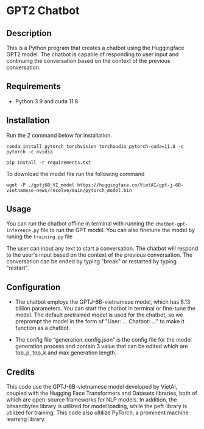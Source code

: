 # GPT2 Chatbot
## Description 
This is a Python program that creates a chatbot using the Huggingface GPT2 model. The chatbot is capable of responding to user input and continuing the conversation based on the context of the previous conversation.

## Requirements 
- Python 3.9 and cuda 11.8

## Installation 
Run the 2 command below for installation.

`conda install pytorch torchvision torchaudio pytorch-cuda=11.8 -c pytorch -c nvidia`

`pip install -r requirements.txt`

To download the model file run the following command

`wget -P ./gptj6B_VI_model https://huggingface.co/VietAI/gpt-j-6B-vietnamese-news/resolve/main/pytorch_model.bin`

## Usage
You can run the chatbot offline in terminal with running the `chatbot-gpt-inference.py` file to run the GPT model. You can also finetune the model by runing the `training.py` file 

The user can input any text to start a conversation. The chatbot will respond to the user's input based on the context of the previous conversation. The conversation can be ended by typing "break" or restarted by typing "restart".

## Configuration
-	The chatbot employs the GPTJ-6B-vietnamese model, which has 6.13 billion parameters. You can start the chatbot in terminal or fine-tune the model. The default pretrained model is used for the chatbot, so we preprompt the model in the form of "User: ... Chatbot: ..." to make it function as a chatbot.

-	The config file “generation_config.json” is the config file for the model generation process and contain 3 value that can be edited which are top_p, top_k and max generation length.

## Credits
This code use the GPTJ-6B-vietnamese model developed by VietAI, coupled with the Hugging Face Transformers and Datasets libraries, both of which are open-source frameworks for NLP models. In addition, the bitsandbytes library is utilized for model loading, while the peft library is utilized for training. This code also ultilize PyTorch, a prominent machine learning library.